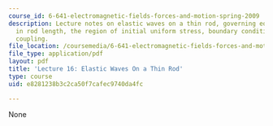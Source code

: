 ```yaml
---
course_id: 6-641-electromagnetic-fields-forces-and-motion-spring-2009
description: Lecture notes on elastic waves on a thin rod, governing equations, change
  in rod length, the region of initial uniform stress, boundary conditions, and electromechanical
  coupling.
file_location: /coursemedia/6-641-electromagnetic-fields-forces-and-motion-spring-2009/e8281238b3c2ca50f7cafec9740da4fc_MIT6_641s09_lec16.pdf
file_type: application/pdf
layout: pdf
title: 'Lecture 16: Elastic Waves On a Thin Rod'
type: course
uid: e8281238b3c2ca50f7cafec9740da4fc

---
```

None